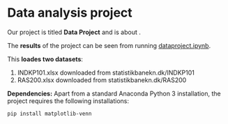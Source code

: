 # Data analysis project

Our project is titled **Data Project** and is about .

The **results** of the project can be seen from running [dataproject.ipynb](dataproject.ipynb).

This **loades two datasets**:

1. INDKP101.xlsx downloaded from statistikbanekn.dk/INDKP101
1. RAS200.xlsx downloaded from statistikbanekn.dk/RAS200

**Dependencies:** Apart from a standard Anaconda Python 3 installation, the project requires the following installations:

``pip install matplotlib-venn``
